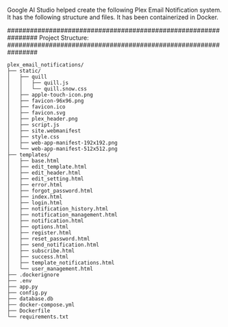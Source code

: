 Google AI Studio helped create the following Plex Email Notification system.  It has the following structure and files.  It has been containerized in Docker.

################################################################
Project Structure:
################################################################

```
plex_email_notifications/
├── static/
│   ├── quill
│   │   ├── quill.js
│   │   └── quill.snow.css
│   ├── apple-touch-icon.png
│   ├── favicon-96x96.png
│   ├── favicon.ico
│   ├── favicon.svg
│   ├── plex_header.png
│   ├── script.js
│   ├── site.webmanifest
│   ├── style.css
│   ├── web-app-manifest-192x192.png
│   └── web-app-manifest-512x512.png
├── templates/
│   ├── base.html
│   ├── edit_template.html
│   ├── edit_header.html
│   ├── edit_setting.html
│   ├── error.html
│   ├── forgot_password.html
│   ├── index.html
│   ├── login.html
│   ├── notification_history.html
│   ├── notification_management.html
│   ├── notification.html
│   ├── options.html
│   ├── register.html
│   ├── reset_password.html
│   ├── send_notification.html
│   ├── subscribe.html
│   ├── success.html
│   ├── template_notifications.html
│   └── user_management.html
├── .dockerignore
├── .env
├── app.py
├── config.py
├── database.db
├── docker-compose.yml
├── Dockerfile
└── requirements.txt
```
